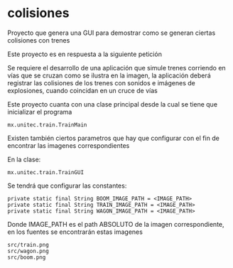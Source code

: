 # colisiones
Proyecto que genera una GUI para demostrar como se generan ciertas colisiones con trenes

Este proyecto es en respuesta a la siguiente petición

Se requiere el desarrollo de una aplicación que simule trenes corriendo en vías que se cruzan
como se ilustra en la imagen, la aplicación deberá registrar las colisiones de los trenes con sonidos
e imágenes de explosiones, cuando coincidan en un cruce de vías

Este proyecto cuanta con una clase principal desde la cual se tiene que inicializar el programa

    mx.unitec.train.TrainMain
    
Existen también ciertos parametros que hay que configurar con el fin de encontrar las imagenes correspondientes

En la clase:

    mx.unitec.train.TrainGUI
    
Se tendrá que configurar las constantes:

    private static final String BOOM_IMAGE_PATH = <IMAGE_PATH>
    private static final String TRAIN_IMAGE_PATH = <IMAGE_PATH>
    private static final String WAGON_IMAGE_PATH = <IMAGE_PATH>

Donde IMAGE_PATH es el path ABSOLUTO de la imagen correspondiente, en los fuentes se encontrarán estas imagenes

    src/train.png
    src/wagon.png
    src/boom.png
